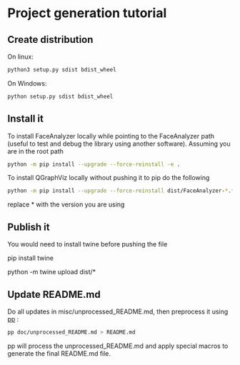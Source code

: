 # Project generation tutorial

## Create distribution

On linux:

```bash
python3 setup.py sdist bdist_wheel
```

On Windows:

```bash
python setup.py sdist bdist_wheel
```

## Install it

To install FaceAnalyzer locally while pointing to the FaceAnalyzer path (useful to test and debug the library using another software). Assuming you are in the root path

```bash
python -m pip install --upgrade --force-reinstall -e .
```

To install QGraphViz locally without pushing it to pip do the following

```bash
python -m pip install --upgrade --force-reinstall dist/FaceAnalyzer-*.*.*-py3-none-any.whl
```

replace \* with the version you are using

## Publish it

You would need to install twine before pushing the file

pip install twine

python -m twine upload dist/\*

## Update README.md

Do all updates in misc/unprocessed_README.md, then preprocess it using [pp](https://github.com/CDSoft/pp) :

```bash
pp doc/unprocessed_README.md > README.md
```

pp will process the unprocessed_README.md and apply special macros to generate the final README.md file.
